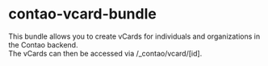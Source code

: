# contao-vcard-bundle

This bundle allows you to create vCards for individuals  and organizations in the Contao backend.\
The vCards can then be accessed via /_contao/vcard/[id].
